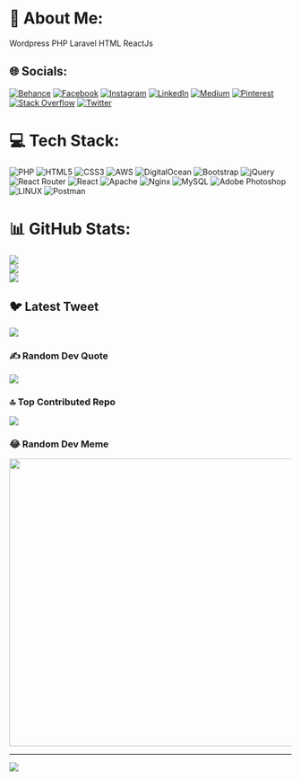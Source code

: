 # 💫 About Me:
Wordpress PHP Laravel HTML ReactJs


## 🌐 Socials:
[![Behance](https://img.shields.io/badge/Behance-1769ff?logo=behance&logoColor=white)](https://behance.net/deepakjerry) [![Facebook](https://img.shields.io/badge/Facebook-%231877F2.svg?logo=Facebook&logoColor=white)](https://facebook.com/deepak.kumardas.71653) [![Instagram](https://img.shields.io/badge/Instagram-%23E4405F.svg?logo=Instagram&logoColor=white)](https://instagram.com/deepakjerry786) [![LinkedIn](https://img.shields.io/badge/LinkedIn-%230077B5.svg?logo=linkedin&logoColor=white)](https://linkedin.com/in/deepak-kumar-1aaa06146/) [![Medium](https://img.shields.io/badge/Medium-12100E?logo=medium&logoColor=white)](https://medium.com/@@deepakjerry) [![Pinterest](https://img.shields.io/badge/Pinterest-%23E60023.svg?logo=Pinterest&logoColor=white)](https://pinterest.com/deepakjerry786sterco/) [![Stack Overflow](https://img.shields.io/badge/-Stackoverflow-FE7A16?logo=stack-overflow&logoColor=white)](https://stackoverflow.com/users/8567133) [![Twitter](https://img.shields.io/badge/Twitter-%231DA1F2.svg?logo=Twitter&logoColor=white)](https://twitter.com/deepakmarudih78) 

# 💻 Tech Stack:
![PHP](https://img.shields.io/badge/php-%23777BB4.svg?style=for-the-badge&logo=php&logoColor=white) ![HTML5](https://img.shields.io/badge/html5-%23E34F26.svg?style=for-the-badge&logo=html5&logoColor=white) ![CSS3](https://img.shields.io/badge/css3-%231572B6.svg?style=for-the-badge&logo=css3&logoColor=white) ![AWS](https://img.shields.io/badge/AWS-%23FF9900.svg?style=for-the-badge&logo=amazon-aws&logoColor=white) ![DigitalOcean](https://img.shields.io/badge/DigitalOcean-%230167ff.svg?style=for-the-badge&logo=digitalOcean&logoColor=white) ![Bootstrap](https://img.shields.io/badge/bootstrap-%23563D7C.svg?style=for-the-badge&logo=bootstrap&logoColor=white) ![jQuery](https://img.shields.io/badge/jquery-%230769AD.svg?style=for-the-badge&logo=jquery&logoColor=white) ![React Router](https://img.shields.io/badge/React_Router-CA4245?style=for-the-badge&logo=react-router&logoColor=white) ![React](https://img.shields.io/badge/react-%2320232a.svg?style=for-the-badge&logo=react&logoColor=%2361DAFB) ![Apache](https://img.shields.io/badge/apache-%23D42029.svg?style=for-the-badge&logo=apache&logoColor=white) ![Nginx](https://img.shields.io/badge/nginx-%23009639.svg?style=for-the-badge&logo=nginx&logoColor=white) ![MySQL](https://img.shields.io/badge/mysql-%2300f.svg?style=for-the-badge&logo=mysql&logoColor=white) ![Adobe Photoshop](https://img.shields.io/badge/adobephotoshop-%2331A8FF.svg?style=for-the-badge&logo=adobephotoshop&logoColor=white) ![LINUX](https://img.shields.io/badge/Linux-FCC624?style=for-the-badge&logo=linux&logoColor=black) ![Postman](https://img.shields.io/badge/Postman-FF6C37?style=for-the-badge&logo=postman&logoColor=white)
# 📊 GitHub Stats:
![](https://github-readme-stats.vercel.app/api?username=deepakjerry7861&theme=dark&hide_border=false&include_all_commits=false&count_private=false)<br/>
![](https://github-readme-streak-stats.herokuapp.com/?user=deepakjerry7861&theme=dark&hide_border=false)<br/>
![](https://github-readme-stats.vercel.app/api/top-langs/?username=deepakjerry7861&theme=dark&hide_border=false&include_all_commits=false&count_private=false&layout=compact)

## 🐦 Latest Tweet
[![](https://gtce.itsvg.in/api?username=deepakmarudih78)](https://github.com/VishwaGauravIn/github-twitter-card-embed)

### ✍️ Random Dev Quote
![](https://quotes-github-readme.vercel.app/api?type=vetical&theme=radical)

### 🔝 Top Contributed Repo
![](https://github-contributor-stats.vercel.app/api?username=deepakjerry7861&limit=5&theme=apprentice&combine_all_yearly_contributions=true)

### 😂 Random Dev Meme
<img src="https://rm.up.railway.app/" width="512px"/>

---
[![](https://visitcount.itsvg.in/api?id=deepakjerry7861&icon=1&color=0)](https://visitcount.itsvg.in)

<!-- Proudly created with GPRM ( https://gprm.itsvg.in ) -->
